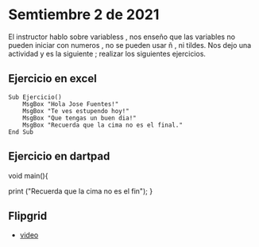 # Semtiembre 2 de 2021

El instructor hablo sobre variabless , nos enseño que las variables no pueden iniciar con numeros , no se pueden usar ñ , ni tildes. Nos dejo una actividad y es la siguiente ; realizar los siguientes ejercicios.

## Ejercicio en excel 

```
Sub Ejercicio()
    MsgBox "Hola Jose Fuentes!"
    MsgBox "Te ves estupendo hoy!"
    MsgBox "Que tengas un buen dia!"
    MsgBox "Recuerda que la cima no es el final."
End Sub
```
## Ejercicio en dartpad

void main(){

  print ("Recuerda que la cima no es el fin");
 }

## Flipgrid

- [video]()
